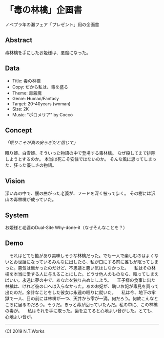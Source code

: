 # 「毒の林檎」企画書

ノベプラ年の瀬フェア「プレゼント」用の企画書

## Abstract

毒林檎を手にしたお姫様は、悪魔になった。

## Data

- Title: 毒の林檎
- Copy: だから私は、毒を盛る
- Theme: 毒殺魔
- Genre: Human/Fantasy
- Target: 20-40years (woman)
- Size: 2K
- Music: "ポロメリア" by Cocco

## Concept

_「眠りこそが真の安らぎだと信じて」_

眠り姫、白雪姫、そういった物語の中で登場する毒林檎。
なぜ殺してまで排除しようとするのか。
本当は死こそ安住ではないのか。
そんな風に思ってしまった、狂った優しさの物語。

## Vision

深い森の中で、腰の曲がった老婆が、フードを深く被って歩く。
その樹には沢山の毒林檎が成っていた。

## System

お姫様と老婆のDual-Site
Why-done-it（なぜそんなことを？）

## Demo

　それはとても艶があり美味しそうな林檎だった。でも一人で楽しむのはよくないとお世話になっているみんなに出したら、私が口にする前に誰もが眠ってしまった。悪気は無かったのだけど、不思議と悪い気はしなかった。
　私はその林檎を本当に愛する人に与えることにした。どうせ他人のものなら、眠ってしまえばいい。永遠に夢の中で、あなたを独り占めにしよう。
　王子様の食事に出た林檎は、けれど彼の口へは入らなかった。あのお妃が、醜いお妃が毒見を買って出たのだ。余計なことをした彼女は永遠の眠りに就いた。
　私は今、地下の牢獄で一人、目の前には林檎が一つ、天井から雫が一滴。何だろう。何故こんなところに居るのだろう。そうだ。きっと毒が回っていたんだ。私の中に、この林檎の毒が。
　私はそれを手に取った。歯を立てると心地よい音がした。とても、心地よい音が。

---
(C) 2019 N.T.Works
